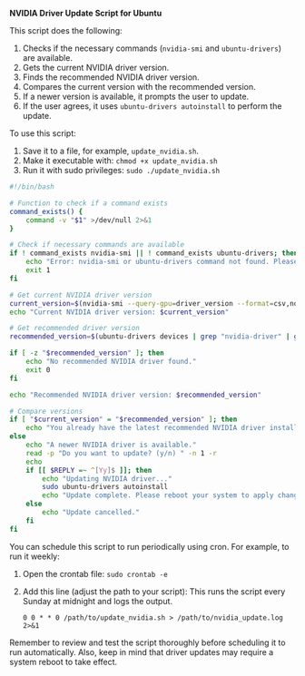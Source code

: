 **NVIDIA Driver Update Script for Ubuntu**

This script does the following:

1. Checks if the necessary commands (`nvidia-smi` and `ubuntu-drivers`) are available.
2. Gets the current NVIDIA driver version.
3. Finds the recommended NVIDIA driver version.
4. Compares the current version with the recommended version.
5. If a newer version is available, it prompts the user to update.
6. If the user agrees, it uses `ubuntu-drivers autoinstall` to perform the update.

To use this script:

1. Save it to a file, for example, `update_nvidia.sh`.
2. Make it executable with: `chmod +x update_nvidia.sh`
3. Run it with sudo privileges: `sudo ./update_nvidia.sh`

```bash
#!/bin/bash

# Function to check if a command exists
command_exists() {
    command -v "$1" >/dev/null 2>&1
}

# Check if necessary commands are available
if ! command_exists nvidia-smi || ! command_exists ubuntu-drivers; then
    echo "Error: nvidia-smi or ubuntu-drivers command not found. Please ensure NVIDIA drivers and ubuntu-drivers are installed."
    exit 1
fi

# Get current NVIDIA driver version
current_version=$(nvidia-smi --query-gpu=driver_version --format=csv,noheader,nounits | head -n 1)
echo "Current NVIDIA driver version: $current_version"

# Get recommended driver version
recommended_version=$(ubuntu-drivers devices | grep "nvidia-driver" | grep "recommended" | awk '{print $3}' | sed 's/-.*//')

if [ -z "$recommended_version" ]; then
    echo "No recommended NVIDIA driver found."
    exit 0
fi

echo "Recommended NVIDIA driver version: $recommended_version"

# Compare versions
if [ "$current_version" = "$recommended_version" ]; then
    echo "You already have the latest recommended NVIDIA driver installed."
else
    echo "A newer NVIDIA driver is available."
    read -p "Do you want to update? (y/n) " -n 1 -r
    echo
    if [[ $REPLY =~ ^[Yy]$ ]]; then
        echo "Updating NVIDIA driver..."
        sudo ubuntu-drivers autoinstall
        echo "Update complete. Please reboot your system to apply changes."
    else
        echo "Update cancelled."
    fi
fi

```

You can schedule this script to run periodically using cron. For example, to run it weekly:

1. Open the crontab file: `sudo crontab -e`
    
2. Add this line (adjust the path to your script): This runs the script every Sunday at midnight and logs the output.
    
    ```
    0 0 * * 0 /path/to/update_nvidia.sh > /path/to/nvidia_update.log 2>&1
    
    ```
    

Remember to review and test the script thoroughly before scheduling it to run automatically. Also, keep in mind that driver updates may require a system reboot to take effect.